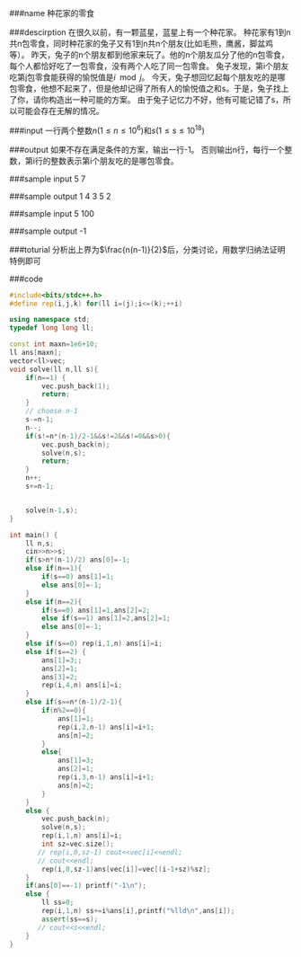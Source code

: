 
###name
种花家的零食

###descirption
在很久以前，有一颗蓝星，蓝星上有一个种花家。
种花家有1到n共n包零食，同时种花家的兔子又有1到n共n个朋友(比如毛熊，鹰酱，脚盆鸡等）。
昨天，兔子的n个朋友都到他家来玩了。他的n个朋友瓜分了他的n包零食，每个人都恰好吃了一包零食，没有两个人吃了同一包零食。
兔子发现，第i个朋友吃第j包零食能获得的愉悦值是$i\mod j$。
今天，兔子想回忆起每个朋友吃的是哪包零食，他想不起来了，但是他却记得了所有人的愉悦值之和s。于是，兔子找上了你，请你构造出一种可能的方案。
由于兔子记忆力不好，他有可能记错了s，所以可能会存在无解的情况。

<!---more-->

###input
一行两个整数$n(1\leq n\leq 10^6)$和$s(1\leq s\leq10^{18})$

###output
如果不存在满足条件的方案，输出一行-1。
否则输出n行，每行一个整数，第i行的整数表示第i个朋友吃的是哪包零食。

###sample input
5 7

###sample output
1
4
3
5
2

###sample input
5 100

###sample output
-1

###toturial
分析出上界为$\frac{n(n-1)}{2}$后，分类讨论，用数学归纳法证明特例即可

###code
```cpp
#include<bits/stdc++.h>
#define rep(i,j,k) for(ll i=(j);i<=(k);++i)

using namespace std;
typedef long long ll;

const int maxn=1e6+10;
ll ans[maxn];
vector<ll>vec;
void solve(ll n,ll s){
    if(n==1) {
        vec.push_back(1);
        return;
    }
    // choose n-1
    s-=n-1;
    n--;
    if(s!=n*(n-1)/2-1&&s!=2&&s!=0&&s>0){
        vec.push_back(n);
        solve(n,s);
        return;
    }
    n++;
    s+=n-1;


    solve(n-1,s);
}

int main() {
    ll n,s;
    cin>>n>>s;
    if(s>n*(n-1)/2) ans[0]=-1;
    else if(n==1){
        if(s==0) ans[1]=1;
        else ans[0]=-1;
    }
    else if(n==2){
        if(s==0) ans[1]=1,ans[2]=2;
        else if(s==1) ans[1]=2,ans[2]=1;
        else ans[0]=-1;
    }
    else if(s==0) rep(i,1,n) ans[i]=i;
    else if(s==2) {
        ans[1]=3;;
        ans[2]=1;
        ans[3]=2;
        rep(i,4,n) ans[i]=i;
    }
    else if(s==n*(n-1)/2-1){
        if(n%2==0){
            ans[1]=1;
            rep(i,2,n-1) ans[i]=i+1;
            ans[n]=2;
        }
        else{
            ans[1]=3;
            ans[2]=1;
            rep(i,3,n-1) ans[i]=i+1;
            ans[n]=2;
        }
    }
    else {
        vec.push_back(n);
        solve(n,s);
        rep(i,1,n) ans[i]=i;
        int sz=vec.size();
       // rep(i,0,sz-1) cout<<vec[i]<<endl;
       // cout<<endl;
        rep(i,0,sz-1)ans[vec[i]]=vec[(i-1+sz)%sz];
    }
    if(ans[0]==-1) printf("-1\n");
    else {
        ll ss=0;
        rep(i,1,n) ss+=i%ans[i],printf("%lld\n",ans[i]);
        assert(ss==s);
       // cout<<s<<endl;
    }
}
```

